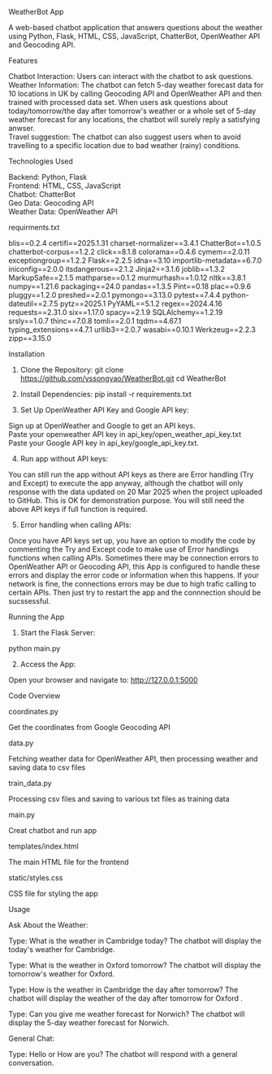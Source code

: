 WeatherBot App 

A web-based chatbot application that answers questions about the weather using Python, Flask, HTML, CSS, JavaScript, ChatterBot, OpenWeather API and Geocoding API.


Features 


Chatbot Interaction: Users can interact with the chatbot to ask questions.  
Weather Information: The chatbot can fetch 5-day weather forecast data for 10 locations in UK by calling Geocoding API and OpenWeather API and then trained with processed data set. When users ask questions about today/tomorrow/the day after tomorrow's weather or a whole set of 5-day weather forecast for any locations, the chatbot will surely reply a satisfying anwser.  
Travel suggestion: The chatbot can also suggest users when to avoid travelling to a specific location due to bad weather (rainy) conditions.


Technologies Used 

Backend: Python, Flask   
Frontend: HTML, CSS, JavaScript   
Chatbot: ChatterBot   
Geo Data: Geocoding API   
Weather Data: OpenWeather API   


requirments.txt 

blis==0.2.4
certifi==2025.1.31
charset-normalizer==3.4.1
ChatterBot==1.0.5
chatterbot-corpus==1.2.2
click==8.1.8
colorama==0.4.6
cymem==2.0.11
exceptiongroup==1.2.2
Flask==2.2.5
idna==3.10
importlib-metadata==6.7.0
iniconfig==2.0.0
itsdangerous==2.1.2
Jinja2==3.1.6
joblib==1.3.2
MarkupSafe==2.1.5
mathparse==0.1.2
murmurhash==1.0.12
nltk==3.8.1
numpy==1.21.6
packaging==24.0
pandas==1.3.5
Pint==0.18
plac==0.9.6
pluggy==1.2.0
preshed==2.0.1
pymongo==3.13.0
pytest==7.4.4
python-dateutil==2.7.5
pytz==2025.1
PyYAML==5.1.2
regex==2024.4.16
requests==2.31.0
six==1.17.0
spacy==2.1.9
SQLAlchemy==1.2.19
srsly==1.0.7
thinc==7.0.8
tomli==2.0.1
tqdm==4.67.1
typing_extensions==4.7.1
urllib3==2.0.7
wasabi==0.10.1
Werkzeug==2.2.3
zipp==3.15.0


Installation 

1. Clone the Repository: 
git clone https://github.com/yssongyao/WeatherBot.git cd WeatherBot

3. Install Dependencies: 
pip install -r requirements.txt

4. Set Up OpenWeather API Key and Google API key: 

Sign up at OpenWeather and Google to get an API keys.  
Paste your openweather API key in api_key/open_weather_api_key.txt  
Paste your Google API key in api_key/google_api_key.txt.  


4. Run app without API keys:
  
You can still run the app without API keys as there are Error handling (Try and Except) to execute the app anyway, although the chatbot will only response with the data updated on 20 Mar 2025 when the project uploaded to GitHub.
This is OK for demonstration purpose.
You will still need the above API keys if full function is required.

5. Error handling when calling APIs:

Once you have API keys set up, you have an option to modify the code by commenting the Try and Except code to make use of Error handlings functions when calling APIs. Sometimes there may be connection errors to OpenWeather API or Geocoding API, this App is configured to handle these errors and display the error code or information when this happens. If your network is fine, the connections errors may be due to high trafic calling to certain APIs. Then just try to restart the app and the connnection should be sucssessful.




Running the App  
1. Start the Flask Server:

python main.py 

2. Access the App:

Open your browser and navigate to:
http://127.0.0.1:5000 



Code Overview   


 
coordinates.py 

Get the coordinates from Google Geocoding API  


data.py 

Fetching weather data for OpenWeather API, then processing weather and saving data to csv files   


train_data.py 

Processing csv files and saving to various txt files as training data   


main.py 

Creat chatbot and run app   

templates/index.html 

The main HTML file for the frontend   

static/styles.css 

CSS file for styling the app   



Usage   



Ask About the Weather:   


Type: What is the weather in Cambridge today? 
The chatbot will display the today's weather for Cambridge.   

Type: What is the weather in Oxford tomorrow? 
The chatbot will display the tomorrow's weather for Oxford.  

Type: How is the weather in Cambridge the day after tomorrow? The chatbot will display the weather of the day after tomorrow for Oxford . 

Type: Can you give me weather forecast for Norwich? 
The chatbot will display the 5-day weather forecast for Norwich. 

General Chat:  

Type: Hello or How are you? 
The chatbot will respond with a general conversation.

